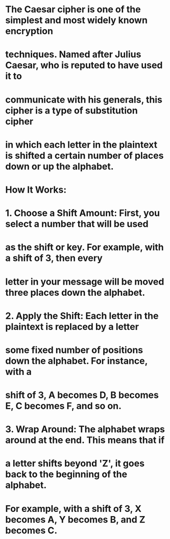 # The Caesar cipher is one of the simplest and most widely known encryption
# techniques. Named after Julius Caesar, who is reputed to have used it to 
# communicate with his generals, this cipher is a type of substitution cipher
# in which each letter in the plaintext is shifted a certain number of places down or up the alphabet.

# How It Works:
# 1. Choose a Shift Amount: First, you select a number that will be used
# as the shift or key. For example, with a shift of 3, then every
# letter in your message will be moved three places down the alphabet.
# 2. Apply the Shift: Each letter in the plaintext is replaced by a letter
#  some fixed number of positions down the alphabet. For instance, with a
# shift of 3, A becomes D, B becomes E, C becomes F, and so on.
# 3. Wrap Around: The alphabet wraps around at the end. This means that if
# a letter shifts beyond 'Z', it goes back to the beginning of the alphabet.
# For example, with a shift of 3, X becomes A, Y becomes B, and Z becomes C.
